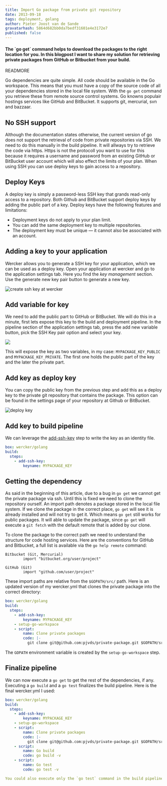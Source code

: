 ```yaml
---
title: Import Go package from private git repository
date: 2013-09-18
tags: deployment, golang
author: Pieter Joost van de Sande
gravatarhash: 5864d682bb0da7bedf31601e4e3172e7
published: false
---
```


<h4 class="subheader">
The `go get` command helps to download the packages to the right location for you. In this blogpost I want to share my solution for retrieving private packages from GitHub or Bitbucket from your build.
</h4>

READMORE

Go dependencies are quite simple. All code should be available in the Go workspace. This means that you must have a copy of the source code of all your dependencies stored in the local file system. With the `go get` command you retrieve these from remote source control systems. Go knowns populair hostings services like GitHub and BitBucket. It supports git, mercurial, svn and bazzaar.

## No SSH support

Although the documentation states otherwise, the current version of go does not support the retrieval of code from private repositories via SSH. We need to do this manually in the build pipeline. It will allways try to retrieve the code via https. Https is not the protocoll you want to use for this because it requires a username and password from an existing GitHub or BitBucket user account which will also effect the limits of your plan. When using SSH you can use deploy keys to gain access to a repository.

## Deploy Keys

A deploy key is simply a password-less SSH key that grands read-only access to a repository. Both Github and BitBucket support deploy keys by adding the public part of a key. Deploy keys have the following features and limitations:

* Deployment keys do not apply to your plan limit.
* You can add the same deployment key to multiple repositories.
* The deployment key must be unique — it cannot also be associated with an account.

## Adding a key to your application

Wercker allows you to generate a SSH key for your application, which we can be used as a deploy key. Open your application at wercker and go to the application settings tab. Here you find the _key management_ section. Use the generate new key pair button to generate a new key.

![create ssh key at wercker](/images/posts/import-go-package-from-private-git-repository/generate-key.png)

## Add variable for key

We need to add the public part to GitHub or BitBucket. We will do this in a minute, first lets expose this key to the build and deployment pipeline. In the  pipeline section of the application settings tab, press the add new variable button, pick the SSH Key pair option and select your key.

![](/images/posts/import-go-package-from-private-git-repository/pipeline-variable.png)

This will expose the key as two variables, in my case: `MYPACKAGE_KEY_PUBLIC` and `MYPACKAGE_KEY_PRIVATE`. The first one holds the public part of the key and the later the private part.

## Add key as deploy key

You can copy the public key from the previous step and add this as a deploy key to the private git repository that contains the package. This option can be found in the settings page of your repository at Github or BitBucket.

![deploy key](/images/posts/import-go-package-from-private-git-repository/deploy-key.png)

## Add key to build pipeline

We can leverage the [add-ssh-key](TODO) step to write the key as an identity file.

``` yaml
box: wercker/golang
build:
  steps:
    - add-ssh-key:
        keyname: MYPACKAGE_KEY
```

## Getting the dependency

As said in the beginning of this article, due to a bug in `go get` we cannot get the private package via ssh. Until this is fixed we need to clone the repository ourself. An import path denotes a package stored in the local file system. If we clone the package in the correct place, `go get` will see it is already installed and will not try to get it. Which means `go get` still works for public packages. It will able to update the package, since `go get` will execute a `git fetch` with the default remote that is added by our clone.

To clone the package to the correct path we need to understand the structure for code hosting services. Here are the conventions for GitHub and Bitbucket, a full list is available via the `go help remote` command:

    Bitbucket (Git, Mercurial)
            import "bitbucket.org/user/project"

    GitHub (Git)
            import "github.com/user/project"

These import paths are relative from the `$GOPATH/src/` path. Here is an updated version of my wercker.yml that clones the private package into the correct directory:

``` yaml
box: wercker/golang
build:
  steps:
    - add-ssh-key:
        keyname: MYPACKAGE_KEY
    - setup-go-workspace
    - script:
        name: Clone private packages
        code: |-
          git clone git@github.com:pjvds/private-package.git $GOPATH/src/github.com/pjvds/private-package
```

The `GOPATH` environment variable is created by the `setup-go-workspace` step.

## Finalize pipeline

We can now execute a `go get` to get the rest of the dependencies, if any. Executing a `go build` and a `go test` finalizes the build pipeline. Here is the final wercker.yml I used:

``` yaml
box: wercker/golang
build:
  steps:
    - add-ssh-key:
        keyname: MYPACKAGE_KEY
    - setup-go-workspace
    - script:
        name: Clone private packages
        code: |-
          git clone git@github.com:pjvds/private-package.git $GOPATH/src/github.com/pjvds/private-package
    - script:
        name: Go build
        code: go build -v
    - script:
        name: Go test
        code: go test -v

You could also execute only the `go test` command in the build pipeline, since it will also build the code if needed. But by spliting these steps you better know which of those two failed.
```
